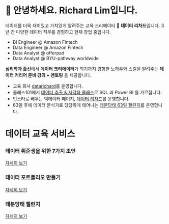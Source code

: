 # 👋 안녕하세요. Richard Lim입니다.

데이터를 더욱 재미있고 가치있게 알려주는 교육 크리에이터 📔 **데이터 리차드**입니다.
3년 간 다양한 데이터 직무를 경험하고 현재 창업 중입니다.

- BI Engineer @ Amazon Fintech
- Data Engineer @ Amazon Fintech
- Data Analyst @ offerpad
- Data Analyst @ BYU-pathway worldwide

**심리학과 출신**에서 **데이터 크리에이터**가 되기까지 경험한 노하우와 스킬을 알려주는 
**데이터 커리어 준비 강의 + 멘토링** 을 제공합니다.

- 교육 회사 [datarichard](https://datarichard.liveklass.com/)를 운영합니다. 
- 클래스101에서 [데이터 추출 & 시각화 클래스](https://class101.net/ko/products/yse7gv1a8lmuLKa9v9sX)로 SQL 과 Power BI 를 가르칩니다.
- 인스타로 배우는 빅데이터 페이지, [데이터 리차드](https://www.instagram.com/data_richard/)를 운영합니다.
- 63일 후에 데이터 분석가로 당당하게 태어나는 [데분당태 63일 챌린지](https://datarichard.notion.site/DBDT-Challenge-05207df60cda465eac6cf478d3203231)를 운영합니다.

# 데이터 교육 서비스

### 데이터 취준생을 위한 7가지 조언 
[자세히 보기](https://datarichard.notion.site/datarichard/e60cd96575df4f62af0c05456d3a42fb?v=7a2a90dddfef4ec19cd46cb33d0d573f)

### 데이터 포트폴리오 만들기
[자세히 보기](https://pfdatarichard.carrd.co/)

### 데분당태 챌린지
[자세히 보기](https://debundante.carrd.co/)

